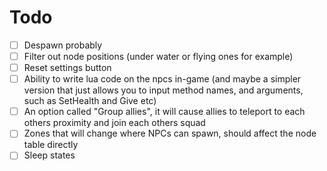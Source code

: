 # Todo
- [ ] Despawn probably
- [ ] Filter out node positions (under water or flying ones for example)
- [ ] Reset settings button
- [ ] Ability to write lua code on the npcs in-game (and maybe a simpler version that just allows you to input method names, and arguments, such as SetHealth and Give etc)
- [ ] An option called "Group allies", it will cause allies to teleport to each others proximity and join each others squad
- [ ] Zones that will change where NPCs can spawn, should affect the node table directly
- [ ] Sleep states